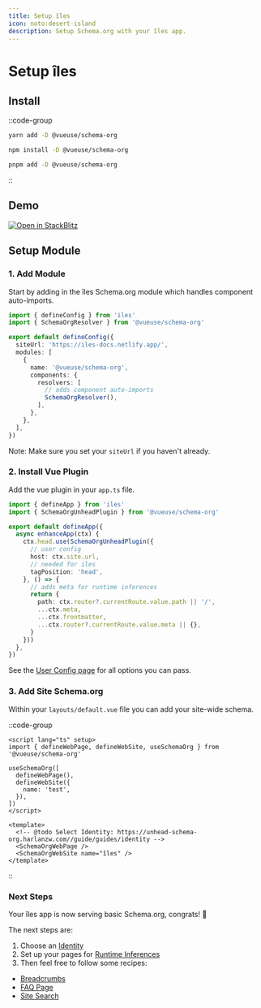 ```yaml
---
title: Setup îles
icon: noto:desert-island
description: Setup Schema.org with your îles app.
---
```


# Setup îles

## Install

::code-group

```bash [yarn]
yarn add -D @vueuse/schema-org
```

```bash [npm]
npm install -D @vueuse/schema-org
```

```bash [pnpm]
pnpm add -D @vueuse/schema-org
```

::


## Demo

<a href="https://stackblitz.com/edit/iles-8zfeud" target="_blank">
  <img alt="Open in StackBlitz" src="https://camo.githubusercontent.com/bf5c9492905b6d3b558552de2c848c7cce2e0a0f0ff922967115543de9441522/68747470733a2f2f646576656c6f7065722e737461636b626c69747a2e636f6d2f696d672f6f70656e5f696e5f737461636b626c69747a2e737667">
</a>


## Setup Module

### 1. Add Module

Start by adding in the îles Schema.org module which handles component auto-imports.

```ts [iles.config.ts]
import { defineConfig } from 'iles'
import { SchemaOrgResolver } from '@vueuse/schema-org'

export default defineConfig({
  siteUrl: 'https://iles-docs.netlify.app/',
  modules: [
    {
      name: '@vueuse/schema-org',
      components: {
        resolvers: [
          // adds component auto-imports
          SchemaOrgResolver(),
        ],
      },
    },
  ],
})
```

Note: Make sure you set your `siteUrl` if you haven't already.

### 2. Install Vue Plugin

Add the vue plugin in your `app.ts` file.

```ts [app.ts]
import { defineApp } from 'iles'
import { SchemaOrgUnheadPlugin } from '@vueuse/schema-org'

export default defineApp({
  async enhanceApp(ctx) {
    ctx.head.use(SchemaOrgUnheadPlugin({
      // user config
      host: ctx.site.url,
      // needed for iles
      tagPosition: 'head',
    }, () => {
      // adds meta for runtime inferences
      return {
        path: ctx.router?.currentRoute.value.path || '/',
        ...ctx.meta,
        ...ctx.frontmatter,
        ...ctx.router?.currentRoute.value.meta || {},
      }
    }))
  },
})

```

See the [User Config page](/guide/guides/user-config) for all options you can pass.

### 3. Add Site Schema.org

Within your `layouts/default.vue` file you can add your site-wide schema.

::code-group

```vue [Composition API]
<script lang="ts" setup>
import { defineWebPage, defineWebSite, useSchemaOrg } from '@vueuse/schema-org'

useSchemaOrg([
  defineWebPage(),
  defineWebSite({
    name: 'test',
  }),
])
</script>
```

```vue [Component API]
<template>
  <!-- @todo Select Identity: https://unhead-schema-org.harlanzw.com//guide/guides/identity -->
  <SchemaOrgWebPage />
  <SchemaOrgWebSite name="îles" />
</template>
```

::

### Next Steps

Your îles app is now serving basic Schema.org, congrats! 🎉

The next steps are:
1. Choose an [Identity](/guide/guides/identity)
2. Set up your pages for [Runtime Inferences](/guide/getting-started/how-it-works#runtime-inferences)
3. Then feel free to follow some recipes:

- [Breadcrumbs](/guide/recipes/breadcrumbs)
- [FAQ Page](/guide/recipes/faq)
- [Site Search](/guide/recipes/site-search)
